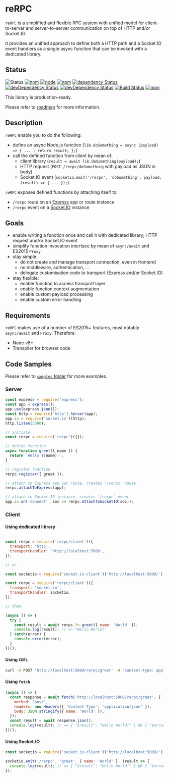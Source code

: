 
reRPC
=====

`reRPC` is a simplified and flexible RPC system with unified model for client-to-server and server-to-server communication on top of HTTP and/or Socket.IO.

It provides an unified approach to define both a HTTP path and a Socket.IO event handlers as a single async function that can be invoked with a dedicated library.

## Status

![Status](https://img.shields.io/badge/status-production--ready-green.svg)
[![npm](https://img.shields.io/npm/l/rerpc.svg?maxAge=1000)](https://github.com/naderio/rerpc/blob/master/LICENSE.md)
[![node](https://img.shields.io/node/v/rerpc.svg?maxAge=1000)](https://www.npmjs.com/package/rerpc)
[![npm](https://img.shields.io/npm/v/rerpc.svg?maxAge=1000)](https://www.npmjs.com/package/rerpc)
[![dependency Status](https://img.shields.io/david/naderio/rerpc.svg?maxAge=1000)](https://david-dm.org/naderio/rerpc)
[![devDependency Status](https://img.shields.io/david/dev/naderio/rerpc.svg?maxAge=1000)](https://david-dm.org/naderio/rerpc)
[![devDependency Status](https://img.shields.io/david/peer/naderio/rerpc.svg?maxAge=1000)](https://david-dm.org/naderio/rerpc)
[![Build Status](https://travis-ci.org/naderio/rerpc.svg?branch=master)](https://travis-ci.org/naderio/rerpc)
[![npm](https://img.shields.io/npm/dt/rerpc.svg?maxAge=1000)](https://www.npmjs.com/package/rerpc)


This library is production-ready.

Please refer to [roadmap](https://github.com/naderio/rerpc/issues/1) for more information.

## Description

`reRPC` enable you to do the following:
- define an async Node.js function (`lib.doSomething = async (payload) => { ... ; return result; };`)
- call the defined function from client by mean of:
  - client library (`result = await lib.doSomething(payload);`)
  - HTTP request (`POST /rerpc/doSomething` with payload as JSON in body)
  - Socket.IO event (`socketio.emit('/rerpc', 'doSomething', payload, (result) => { ... });`)

`reRPC` exposes defined functions by attaching itself to:
- `/rerpc` route on an [Express](https://expressjs.com/) app or route instance
- `/rerpc` event on a [Socket.IO](https://socket.io/) instance

## Goals

- enable writing a function once and call it with dedicated library, HTTP request and/or Socket.IO event
- simplify function invocation interface by mean of `async/await` and ES2015 `Proxy`
- stay simple:
  - do not create and manage transport connection, even in frontend
  - no middleware, authentication, ...
  - delegate customisation code to transport (Express and/or Socket.IO)
- stay flexible:
  - enable function to access transport layer
  - enable function context augmentation
  - enable custom payload processing
  - enable custom error handling

## Requirements

`reRPC` makes use of a number of ES2015+ features, most notably `async/await` and `Proxy`. Therefore:

- Node v8+
- Transpiler for browser code

## Code Samples

Please refer to [`samples` folder](./samples) for more examples.

### Server

```javascript
const express = require('express');
const app = express();
app.use(express.json());
const http = require('http').Server(app);
app.io = require('socket.io')(http);
http.listen(5000);

// initiate
const rerpc = require('rerpc')({});

// define function
async function greet({ name }) {
  return `Hello ${name}!`;
}

// register function
rerpc.register({ greet });

// attach to Express app our route, creates '/rerpc' route
rerpc.attachToExpress(app);

// attach to Socket.IO instance, creates '/rerpc' event
app.io.on('connect', soc => rerpc.attachToSocketIO(soc));
```

### Client

#### Using dedicated library

```javascript

const rerpc = require('rerpc/client')({
  transport: 'http',
  transportHandler: 'http://localhost:5000',
});

// or

const socketio = require('socket.io-client')('http://localhost:5000/');

const rerpc = require('rerpc/client')({
  transport: 'socket.io',
  transportHandler: socketio,
});

// then 

(async () => {
  try {
    const result = await rerpc.fn.greet({ name: 'World' });
    console.log(result); // => "Hello World!"
  } catch(error) {
    console.error(error);
  }
})();
```

#### Using `CURL`

```bash
curl -X POST 'http://localhost:5000/rerpc/greet' -H 'content-type: application/json' -d '{"name": "World"}' # => { "$result": "Hello World!" } OR {" $error": { ... } }
```

#### Using `fetch`

```javascript
(async () => {
  const response = await fetch('http://localhost:5000/rerpc/greet', {
    method: 'post',
    headers: new Headers({ 'Content-Type': 'application/json' }),
    body: JSON.stringify({ name: 'World' }),
  });
  const result = await response.json();
  console.log(result); // => { "$result": "Hello World!" } OR { "$error:" { ... } }
})();
```

#### Using Socket.IO

```javascript
const socketio = require('socket.io-client')('http://localhost:5000/');

socketio.emit('/rerpc', 'greet', { name: 'World' }, (result => {
  console.log(result); // => { "$result": "Hello World!" } OR { "$error:" { ... } }
});
```
